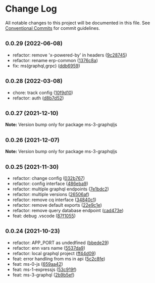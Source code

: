 # Change Log

All notable changes to this project will be documented in this file.
See [Conventional Commits](https://conventionalcommits.org) for commit guidelines.

## <small>0.0.29 (2022-06-08)</small>

* refactor: remove 'x-powered-by' in headers ([9c28745](https://github.com/gmahechas/erp/commit/9c28745))
* refactor: rename erp-common ([1376c8a](https://github.com/gmahechas/erp/commit/1376c8a))
* fix: ms(graphql,grpc) ([ddb6959](https://github.com/gmahechas/erp/commit/ddb6959))





## <small>0.0.28 (2022-03-08)</small>

* chore: track config ([10f9d10](https://github.com/gmahechas/erp/commit/10f9d10))
* refactor: auth ([d8b7d52](https://github.com/gmahechas/erp/commit/d8b7d52))





## <small>0.0.27 (2021-12-10)</small>

**Note:** Version bump only for package ms-3-graphqljs





## <small>0.0.26 (2021-12-07)</small>

**Note:** Version bump only for package ms-3-graphqljs





## <small>0.0.25 (2021-11-30)</small>

* refactor: change config ([032b767](https://github.com/gmahechas/erp/commit/032b767))
* refactor: config interface ([486eba9](https://github.com/gmahechas/erp/commit/486eba9))
* refactor: multiple graphql endpoints ([7e1bdc2](https://github.com/gmahechas/erp/commit/7e1bdc2))
* refactor: multiple versions ([26506af](https://github.com/gmahechas/erp/commit/26506af))
* refactor: remove cq interface ([34840c1](https://github.com/gmahechas/erp/commit/34840c1))
* refactor: remove default exports ([22e9c1e](https://github.com/gmahechas/erp/commit/22e9c1e))
* refactor: remove query database endpoint ([cad473e](https://github.com/gmahechas/erp/commit/cad473e))
* feat: debug .vscode ([87f1055](https://github.com/gmahechas/erp/commit/87f1055))





## <small>0.0.24 (2021-10-23)</small>

* refactor: APP_PORT as undedfined ([bbede29](https://github.com/gmahechas/erp/commit/bbede29))
* refactor: enn vars name ([5537da9](https://github.com/gmahechas/erp/commit/5537da9))
* refactor: local graphql project ([ff44d09](https://github.com/gmahechas/erp/commit/ff44d09))
* feat: error handling from ms in api ([5c2c8fe](https://github.com/gmahechas/erp/commit/5c2c8fe))
* feat: ms-0-js ([659aa42](https://github.com/gmahechas/erp/commit/659aa42))
* feat: ms-1-expressjs ([53c919f](https://github.com/gmahechas/erp/commit/53c919f))
* feat: ms-3-graphql ([2b9b5ef](https://github.com/gmahechas/erp/commit/2b9b5ef))
